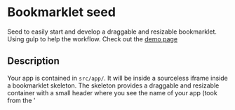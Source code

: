 Bookmarklet seed
================

Seed to easily start and develop a draggable and resizable bookmarklet. Using gulp to help the workflow.
Check out the [demo page](http://kuus.github.io/bookmarklet-seed/)

Description
-------
Your app is contained in `src/app/`. It will be inside a sourceless iframe inside a bookmarklet skeleton.
The skeleton provides a draggable and resizable container with a small header where you see the name of your app (took from the '<title>' tag of your app, a toggle and close control). Everytime a file changes gulp will output in the `dist` folder the complete bookmarklet. The file named `packagename.url.js` is ready to be copy pasted in your bookmark bar.
You can work on your app or on the bookmarklet skeleton through normal html, scss and js files. Gulp will take care of assembling all together in one js file.
By default the bookmarklet skeleton requires jquery and jquery ui.

Get started
-------

```
git clone https://github.com/kuus/bookmarklet-seed.git <project-name>
cd <project-name>
npm install
gulp
```

*a tab in your browser is automatically opened at http://localhost:3000/*


First steps
-------

Before actually starting a project you should edit the package.json file with your info (the package name will be use as the name of the js files which will be generated in the dist folder). Therefore you need to change also the script included in the `index.html`: `<script src="./dist/bookmarklet-seed.js"></script>`.

After this you should change the `UNIQUEID` variable in the begininng of the `gulpfile.js`. Remember that is has to be a valid javascript variable name.

Now browse to `src/app` and do what you want.

Author
-------
| ![kuus](https://raw.githubusercontent.com/kuus/kuus.github.io/master/src/images/k6-avatar-50x50.png) |
|---|
| [kuus](http://github.com/kuus) |

License
-------
MIT
